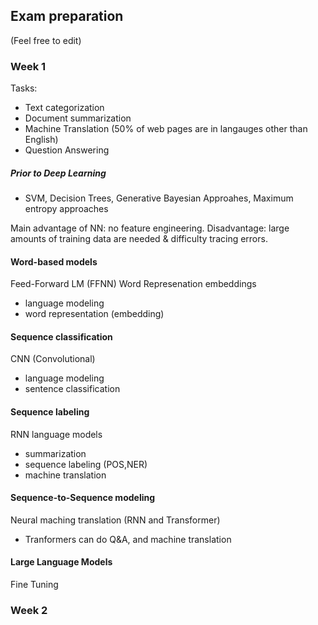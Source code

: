 ## Exam preparation
(Feel free to edit)
### Week 1
Tasks:
- Text categorization
- Document summarization
- Machine Translation (50% of web pages are in langauges other than English)
- Question Answering

##### Prior to Deep Learning
- SVM, Decision Trees, Generative Bayesian Approahes, Maximum entropy approaches

Main advantage of NN: no feature engineering.
Disadvantage: large amounts of training data are needed & difficulty tracing errors.

#### Word-based models
Feed-Forward LM (FFNN)
Word Represenation embeddings
- language modeling
- word representation (embedding)
  
#### Sequence classification
CNN (Convolutional)
- language modeling
- sentence classification
  
#### Sequence labeling
RNN language models
- summarization
- sequence labeling (POS,NER)
- machine translation

#### Sequence-to-Sequence modeling
Neural maching translation (RNN and Transformer)
- Tranformers can do Q&A, and machine translation
  
#### Large Language Models
Fine Tuning

### Week 2
